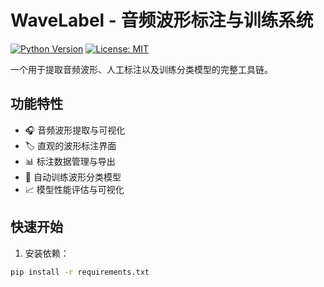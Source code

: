 # WaveLabel - 音频波形标注与训练系统

[![Python Version](https://img.shields.io/badge/python-3.8+-blue.svg)](https://www.python.org/downloads/)
[![License: MIT](https://img.shields.io/badge/License-MIT-yellow.svg)](https://opensource.org/licenses/MIT)

一个用于提取音频波形、人工标注以及训练分类模型的完整工具链。

## 功能特性

- 🎧 音频波形提取与可视化
- 🏷️ 直观的波形标注界面
- 📊 标注数据管理与导出
- 🤖 自动训练波形分类模型
- 📈 模型性能评估与可视化

## 快速开始

1. 安装依赖：
```bash
pip install -r requirements.txt